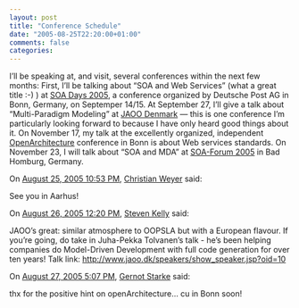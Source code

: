 ```yaml
---
layout: post
title: "Conference Schedule"
date: "2005-08-25T22:20:00+01:00"
comments: false
categories: 
---
```


<p>I&#8217;ll be speaking at, and visit, several conferences within the next few months: First, I&#8217;ll be talking about &#8220;SOA and Web Services&#8221; (what a great title :-) ) at <a href="http://domains.euroforum.com/soa-days/">SOA Days 2005</a>, a conference organized by Deutsche Post AG in Bonn, Germany, on Septemper 14/15. At September 27, I&#8217;ll give a talk about &#8220;Multi-Paradigm Modeling&#8221; at <a href="http://www.jaoo.dk/">JAOO Denmark</a> &#8212; this is one conference I&#8217;m particularly looking forward to because I have only heard good things about it. On November 17, my talk at the excellently organized, independent <a href="http://www.openarchitecture.de/">OpenArchitecture</a> conference in Bonn is about Web services standards. On November 23, I will talk about &#8220;SOA and MDA&#8221; at <a href="http://www.soa-forum.de/">SOA-Forum 2005</a> in Bad Homburg, Germany.</p>

<section class="comments">

<div class="comment" id="comment-604">
On <a href="#comment-604" title="Permalink to this comment">August 25, 2005 10:53 PM</a>, <a href="http://weblogs.asp.net/cweyer/" title="http://weblogs.asp.net/cweyer/" rel="nofollow">Christian Weyer</a>
said:
<p>See you in Aarhus!</p>


<div class="comment" id="comment-605">
On <a href="#comment-605" title="Permalink to this comment">August 26, 2005 12:20 PM</a>, <a href="http://www.metacase.com/blogs/stevek/blogView" title="http://www.metacase.com/blogs/stevek/blogView" rel="nofollow">Steven Kelly</a>
said:
<p>JAOO&#8217;s great: similar atmosphere to OOPSLA but with a European flavour. If you&#8217;re going, do take in Juha-Pekka Tolvanen&#8217;s talk - he&#8217;s been helping companies do Model-Driven Development with full code generation for over ten years! Talk link: <a href="http://www.jaoo.dk/speakers/show_speaker.jsp?oid=10" rel="nofollow" /><a href="http://www.jaoo.dk/speakers/show_speaker.jsp?oid=10" rel="nofollow">http://www.jaoo.dk/speakers/show_speaker.jsp?oid=10</a></p>


<div class="comment" id="comment-606">
On <a href="#comment-606" title="Permalink to this comment">August 27, 2005  5:07 PM</a>, <a href="http://www.gernotstarke.de" title="http://www.gernotstarke.de" rel="nofollow">Gernot Starke</a>
said:
<p>thx for the positive hint on openArchitecture&#8230;
cu in Bonn soon!</p>


</section>

